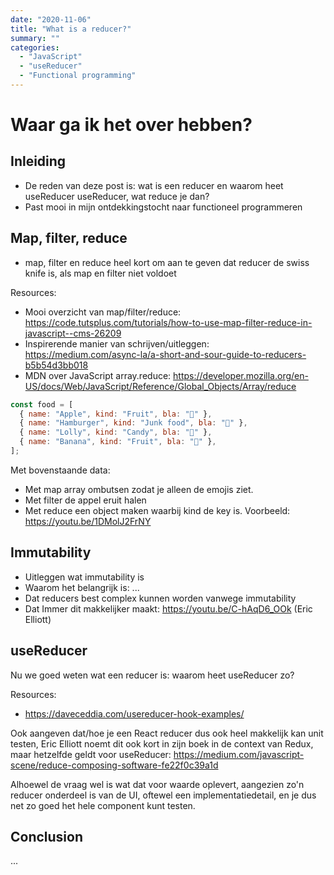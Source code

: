 ```yaml
---
date: "2020-11-06"
title: "What is a reducer?"
summary: ""
categories:
  - "JavaScript"
  - "useReducer"
  - "Functional programming"
---
```


# Waar ga ik het over hebben?

## Inleiding

- De reden van deze post is: wat is een reducer en waarom heet useReducer useReducer, wat reduce je dan?
- Past mooi in mijn ontdekkingstocht naar functioneel programmeren

## Map, filter, reduce

- map, filter en reduce heel kort om aan te geven dat reducer de swiss knife is, als map en filter niet voldoet

Resources:

- Mooi overzicht van map/filter/reduce: https://code.tutsplus.com/tutorials/how-to-use-map-filter-reduce-in-javascript--cms-26209
- Inspirerende manier van schrijven/uitleggen: https://medium.com/async-la/a-short-and-sour-guide-to-reducers-b5b54d3bb018
- MDN over JavaScript array.reduce: https://developer.mozilla.org/en-US/docs/Web/JavaScript/Reference/Global_Objects/Array/reduce

```js
const food = [
  { name: "Apple", kind: "Fruit", bla: "🍎" },
  { name: "Hamburger", kind: "Junk food", bla: "🍔" },
  { name: "Lolly", kind: "Candy", bla: "🍭" },
  { name: "Banana", kind: "Fruit", bla: "🍌" },
];
```

Met bovenstaande data:

- Met map array ombutsen zodat je alleen de emojis ziet.
- Met filter de appel eruit halen
- Met reduce een object maken waarbij kind de key is. Voorbeeld: https://youtu.be/1DMolJ2FrNY

## Immutability

- Uitleggen wat immutability is
- Waarom het belangrijk is: ...
- Dat reducers best complex kunnen worden vanwege immutability
- Dat Immer dit makkelijker maakt: https://youtu.be/C-hAqD6_OOk (Eric Elliott)

## useReducer

Nu we goed weten wat een reducer is: waarom heet useReducer zo?

Resources:

- https://daveceddia.com/usereducer-hook-examples/

Ook aangeven dat/hoe je een React reducer dus ook heel makkelijk kan unit testen, Eric Elliott noemt dit ook kort in zijn boek in de context van Redux, maar hetzelfde geldt voor useReducer: https://medium.com/javascript-scene/reduce-composing-software-fe22f0c39a1d

Alhoewel de vraag wel is wat dat voor waarde oplevert, aangezien zo'n reducer onderdeel is van de UI, oftewel een implementatiedetail, en je dus net zo goed het hele component kunt testen.

## Conclusion

...
